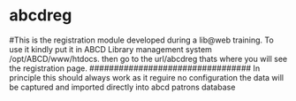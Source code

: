# abcdreg
#This is the registration module developed during a lib@web training.
To use it kindly put it in ABCD Library management system /opt/ABCD/www/htdocs.
then go to the url/abcdreg thats where you will see the registration page.
#################################
In principle this should always work as it reguire no configuration the data will be captured and imported directly into abcd patrons database
